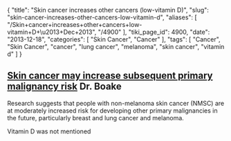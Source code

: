 {
    "title": "Skin cancer increases other cancers (low-vitamin D)",
    "slug": "skin-cancer-increases-other-cancers-low-vitamin-d",
    "aliases": [
        "/Skin+cancer+increases+other+cancers+low-vitamin+D+\u2013+Dec+2013",
        "/4900"
    ],
    "tiki_page_id": 4900,
    "date": "2013-12-18",
    "categories": [
        "Skin Cancer",
        "Cancer"
    ],
    "tags": [
        "Cancer",
        "Skin Cancer",
        "cancer",
        "lung cancer",
        "melanoma",
        "skin cancer",
        "vitamin d"
    ]
}


## [Skin cancer may increase subsequent primary malignancy risk](http://drkenboake.wordpress.com/tag/vitamin-d/%20) Dr. Boake

Research suggests that people with non-melanoma skin cancer (NMSC) are at moderately increased risk for developing other primary malignancies in the future, particularly breast and lung cancer and melanoma.

Vitamin D was not mentioned